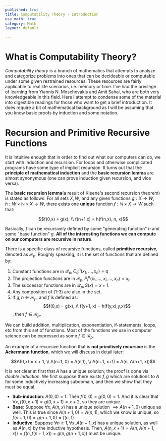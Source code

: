 ```yaml
---
published: true
title: Computability Theory - Introduction
use_math: true
category: Math
layout: default

---
```


# What is Computability Theory?

*Computability theory* is a branch of mathematics that attempts to analyze and categorize problems into ones that can be decideable or computable under some given restrained resources. These resources are fairly applicable to real life scenarios, i.e. memory or time. I've had the privilege of learning from Yiannis N. Moschovakis and Amit Sahai, who are both very knowledgeable in this field. Here I attempt to condense some of the material into digestible readings for those who want to get a brief introduction. It does require a bit of mathematical background as I will be assuming that you know basic proofs by induction and some notation. 

# Recursion and Primitive Recursive Functions 

It is intuitive enough that in order to find out what our computers can do, we start with induction and recursion. For loops and otherwise complicated programs have some type of implicit recursion. It turns out that the **principle of mathematical induction** and the **basic recursion lemma** are almost synonymous (one can prove induction given recursion, and vice versa).

The **basic recursion lemma**(a result of Kleene's second recursion theorem) is stated as follows: For all sets $X,W$, and any given functions $g:X\to W, h:W \times \mathbb{N} \times X \to W$, there exists one **unique** function $f:\mathbb{N} \times X \to W$ such that:

$$f(0,x) = g(x), \\ f(n+1,x) = h(f(n,x), n, x)$$

Basically, $f$ can be recursively defined by some "generating function" $h$ and some "base function" $g$. **All of the interesting functions we can compute on our computers are recursive in nature.**

There is a specific class of recursive functions, called **primitive recursive**, denoted as $\mathcal{R}_p$. Roughly speaking, it is the set of functions that are defined by:

1. Constant functions are in $\mathcal{R}_p, C^n_q(x_1,...,x_n) = q$
2. The projection functions are in $\mathcal{R}_p, P^n_i(x_1,...,x_i,...,x_n) = x_i$.
3. The successor functions are in $\mathcal{R}_p, S(x) = x + 1$.
4. Any composition of (1-3) are also in the set.
5. If $g, h \in \mathcal{R}_p$, and $f$ is defined as: $$f(0,x) = g(x), \\ f(y+1, x) = h(f(y,x),y,x)$$, then $f \in \mathcal{R}_p$. 

We can build addition, multiplication, exponentiation, if-statements, loops, etc from this set of functions. Most of the functions we use in computer science can be expressed as some $f \in \mathcal{R}_p$.

An example of a recursive function that is **not primitively recursive** is the **Ackermann function**, which we will discuss in detail later:

$$A(0,x) = x + 1, \\ A(n+1, 0) = A(n,1), \\ A(n+1, x+1) = A(n, A(n+1, x))$$

It is not clear at first that $A$ has a unique solution; the proof is done via *double induction*. We first suppose there exists $f, g$ which are solutions to $A$ for some inductively increasing subdomain, and then we show that they must be equal.

- **Sub-induction**: $A(0, 0) = 1$. Then $f(0,0) = g(0,0) = 1$. And it is clear that $\forall x, f(0,x+1) = g(0,x+1) = x+2$, so they are unique.
- **Base**:  Suppose $\forall x, A(n, x)$ has a unique solution $\implies A(n+1, 0)$ unique as well. This is true since $A(n+1, 0) = A(n, 1)$, which we know is unique, so $f(n+1,0) = g(n+1,0) = f(n,1)$.
- **Inductive**: Suppose $\forall n \geq 1, \forall x, A(n-1,x)$ has a unique solution, as well as $A(n, x)$ by the inductive hypothesis. Then, $A(n, x+1) = A(n, A(n+1, x)) = f(n, f(n+1, x)) = g(n, g(n+1, x))$ must be unique.

